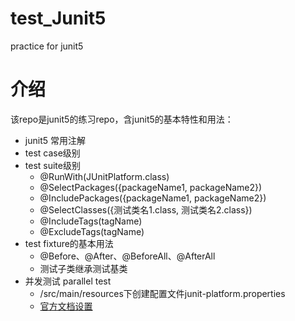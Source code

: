 # test_Junit5
practice for junit5

# 介绍
该repo是junit5的练习repo，含junit5的基本特性和用法：
- junit5 常用注解
- test case级别
- test suite级别
    - @RunWith(JUnitPlatform.class)
    - @SelectPackages({packageName1, packageName2})
    - @IncludePackages({packageName1, packageName2})
    - @SelectClasses({测试类名1.class, 测试类名2.class})
    - @IncludeTags(tagName)
    - @ExcludeTags(tagName)
- test fixture的基本用法
    - @Before、@After、@BeforeAll、@AfterAll
    - 测试子类继承测试基类
- 并发测试 parallel test
    - /src/main/resources下创建配置文件junit-platform.properties
    - [官方文档设置](https://junit.org/junit5/docs/current/user-guide/#writing-tests-parallel-execution)

